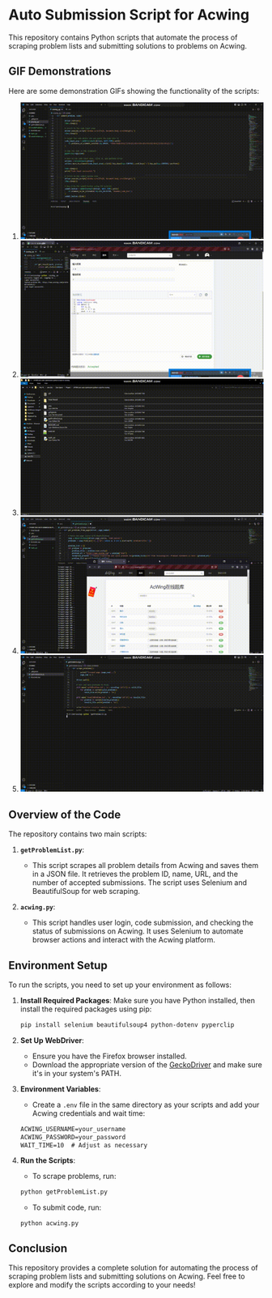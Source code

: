 # Auto Submission Script for Acwing

This repository contains Python scripts that automate the process of scraping problem lists and submitting solutions to problems on Acwing.

## GIF Demonstrations

Here are some demonstration GIFs showing the functionality of the scripts:

1. ![Auto Submission to Acwing - 1](https://github.com/greatzero728/241008-zero-auto-submission-python-script-for-acwing/blob/main/Final%20Result/gif/Auto%20Submission%20to%20acwing%20-%201%2000_00_00-00_00_30.gif)
2. ![Auto Submission to Acwing - 2](https://github.com/greatzero728/241008-zero-auto-submission-python-script-for-acwing/blob/main/Final%20Result/gif/Auto%20Submission%20to%20acwing%20-%202%2000_00_00-00_00_30.gif)
3. ![Scraping the Problem List of Acwing - 1](https://github.com/greatzero728/241008-zero-auto-submission-python-script-for-acwing/blob/main/Final%20Result/gif/Scarping%20the%20problem%20list%20of%20acwing%201%20-%201%2000_00_00-00_00_30.gif)
4. ![Scraping the Problem List of Acwing - 2](https://github.com/greatzero728/241008-zero-auto-submission-python-script-for-acwing/blob/main/Final%20Result/gif/Scarping%20the%20problem%20list%20of%20acwing%201%20-%202%2000_00_00-00_00_30.gif)
5. ![Scraping the Problem List of Acwing - 3](https://github.com/greatzero728/241008-zero-auto-submission-python-script-for-acwing/blob/main/Final%20Result/gif/Scarping%20the%20problem%20list%20of%20acwing%202%2000_00_00-00_00_30.gif)

## Overview of the Code

The repository contains two main scripts:

1. **`getProblemList.py`**: 
   - This script scrapes all problem details from Acwing and saves them in a JSON file. It retrieves the problem ID, name, URL, and the number of accepted submissions. The script uses Selenium and BeautifulSoup for web scraping.

2. **`acwing.py`**: 
   - This script handles user login, code submission, and checking the status of submissions on Acwing. It uses Selenium to automate browser actions and interact with the Acwing platform.

## Environment Setup

To run the scripts, you need to set up your environment as follows:

1. **Install Required Packages**:
   Make sure you have Python installed, then install the required packages using pip:
   ```bash
   pip install selenium beautifulsoup4 python-dotenv pyperclip
   ```

2. **Set Up WebDriver**:
   - Ensure you have the Firefox browser installed.
   - Download the appropriate version of the [GeckoDriver](https://github.com/mozilla/geckodriver/releases) and make sure it's in your system's PATH.

3. **Environment Variables**:
   - Create a `.env` file in the same directory as your scripts and add your Acwing credentials and wait time:
   ```
   ACWING_USERNAME=your_username
   ACWING_PASSWORD=your_password
   WAIT_TIME=10  # Adjust as necessary
   ```

4. **Run the Scripts**:
   - To scrape problems, run:
   ```bash
   python getProblemList.py
   ```
   - To submit code, run:
   ```bash
   python acwing.py
   ```

## Conclusion

This repository provides a complete solution for automating the process of scraping problem lists and submitting solutions on Acwing. Feel free to explore and modify the scripts according to your needs!